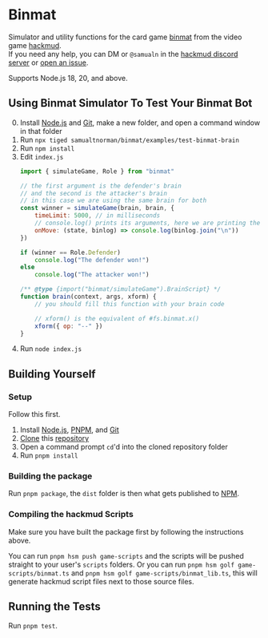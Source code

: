 # Binmat
Simulator and utility functions for the card game [binmat](https://github.com/DrizzlyBear/binmat_rules) from the video game
[hackmud](https://hackmud.com/).<br>
If you need any help, you can DM or `@samualn` in the [hackmud discord server](https://discord.gg/gxpEdwU8CC) or
[open an issue](https://github.com/samualtnorman/binmat/issues/new).

Supports Node.js 18, 20, and above.

## Using Binmat Simulator To Test Your Binmat Bot
0. Install [Node.js](https://nodejs.org/en/) and [Git](https://git-scm.com/downloads), make a new folder, and open a
   command window in that folder
1. Run `npx tiged samualtnorman/binmat/examples/test-binmat-brain`
1. Run `npm install`
1. Edit `index.js`
	```js
	import { simulateGame, Role } from "binmat"

	// the first argument is the defender's brain
	// and the second is the attacker's brain
	// in this case we are using the same brain for both
	const winner = simulateGame(brain, brain, {
		timeLimit: 5000, // in milliseconds
		// console.log() prints its arguments, here we are printing the binlog
		onMove: (state, binlog) => console.log(binlog.join("\n"))
	})

	if (winner == Role.Defender)
		console.log("The defender won!")
	else
		console.log("The attacker won!")

	/** @type {import("binmat/simulateGame").BrainScript} */
	function brain(context, args, xform) {
		// you should fill this function with your brain code

		// xform() is the equivalent of #fs.binmat.x()
		xform({ op: "--" })
	}
	```
1. Run `node index.js`

## Building Yourself
### Setup
Follow this first.

1. Install [Node.js](https://nodejs.org/en/), [PNPM](https://pnpm.io/installation), and
   [Git](https://git-scm.com/downloads)
2. [Clone](https://docs.github.com/en/repositories/creating-and-managing-repositories/cloning-a-repository) this
   [repository](https://github.com/samualtnorman/binmat)
3. Open a command prompt `cd`'d into the cloned repository folder
4. Run `pnpm install`

### Building the package
Run `pnpm package`, the `dist` folder is then what gets published to [NPM](https://www.npmjs.com/package/binmat).

### Compiling the hackmud Scripts
Make sure you have built the package first by following the instructions above.

You can run `pnpm hsm push game-scripts` and the scripts will be pushed straight to your user's
`scripts` folders. Or you can run `pnpm hsm golf game-scripts/binmat.ts` and `pnpm hsm golf game-scripts/binmat_lib.ts`,
this will generate hackmud script files next to those source files.

## Running the Tests
Run `pnpm test`.
